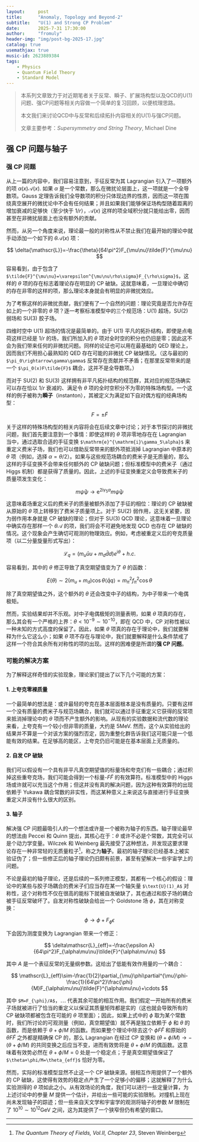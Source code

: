 ```yaml
---
layout:     post
title:      "Anomaly, Topology and Beyond-2"
subtitle:   "U(1) and Strong CP Problem"
date:       2025-7-31 17:30:00
author:     "fromuly"
header-img: "img/post-bg-2025-17.jpg"
catalog: true
usemathjax: true
music-id: 2623889384
tags:
    - Physics
    - Quantum Field Theory
    - Standard Model
---
```


> 本系列文章致力于对近期笔者关于反常、瞬子、扩展场构型以及QCD的U(1)问题、强CP问题等相关内容做一个简单的复习回顾，以便梳理思路。
>
> 本文我们来讨论QCD中与反常和后续拓扑内容相关的U(1)与强CP问题。
>
> 文章主要参考：*Supersymmetry and String Theory*, Michael Dine

## 强 CP 问题与轴子

### 强 CP 问题

从上一篇的内容中，我们容易注意到，手征反常为其 Lagrangian 引入了一项额外的项 $\alpha(x)\mathscr{A}(x)$. 如果 $\alpha$ 是一个常数，那么在微扰论层面上，这一项就是一个全导数项。Gauss 定理告诉我们全导数项的积分只体现边界的性质，因而这一项在围绕真空展开的微扰论中不会有任何结果；并且如果我们能够保证场构型随着距离的增加衰减的足够快（至少快于 $1/r$），$\mathscr{A}(x)$ 这样的项全域积分就只能给出零，因而甚至在非微扰层面上也没有额外的贡献。

然而，从另一个角度来说，理论最一般的对称性从不禁止我们在最开始的理论中就手动添加一个如下的 $\theta\mathscr{A}(x)$ 项：

$$
    \delta{\mathscr{L}}=-\frac{\theta}{64\pi^2}F_{\mu\nu}\tilde{F}^{\mu\nu}
$$

容易看到，由于包含了 `$\tilde{F}^{\mu\nu}=\varepsilon^{\mu\nu\rho\sigma}F_{\rho\sigma}$`，这样的 $\theta$ 项的存在标志着理论存在明显的 CP 破缺。这就意味着，一旦理论中确切的存在非零的这样的项，那么理论本身就会有明显的非微扰效应。

为了考察这样的非微扰贡献，我们便有了一个自然的问题：理论究竟是否允许存在如上的一个非零的 $\theta$ 项？逐一考察标准模型中的三个规范场：$\text{U}(1)$ 超场，$\text{SU}(2)$ 弱场和 $\text{SU}(3)$ 胶子场。

四维时空中 $\text{U}(1)$ 超场的情况是最简单的。由于 $\text{U}(1)$ 平凡的拓扑结构，即使是点电荷这样已经是 $1/r$ 的场，我们所加入的 $\theta$ 项对全时空的积分也仍旧是零；因此这不会为我们带来任何的非微扰问题。同样的论证也可以用在最基础的 QED 理论上，因而我们不用担心最熟知的 QED 存在可能的非微扰 CP 破缺情况。（这与最初的 `$\pi_0\rightarrow\gamma\gamma$` 反常存在贡献并不矛盾；在那里反常带来的是一个 `$\pi_0(x)F\tilde{F}$` 耦合，这并不是全导数项。）

而对于 $\text{SU}(2)$ 和 $\text{SU}(3)$ 这样拥有非平凡拓扑结构的规范群，其对应的规范场确实可以存在恰以 $1/r$ 衰减的、满足令 $\theta$ 项的全时空积分不为零的特殊场构型。一个这样的例子被称为**瞬子**（instanton），其被定义为满足如下自对偶方程的经典场构型：

$$
    F=\pm\tilde{F}
$$

关于这样的特殊场构型的相关内容将会在后续文章中讨论；对于本节探讨的非微扰问题，我们首先要注意到一个事情：即使这样的 $\theta$ 项非零地存在在 Lagrangian 当中，通过选取合适的手征变换 `$\mathrm{e}^{\mathrm{i}\gamma_5\alpha}$` 来重定义费米子场，我们也可以借助反常带来的额外项抵消掉 Lagrangian 中原本的 $\theta$ 项（例如，选择 $\alpha=\theta/2$）。如果与这些规范场耦合的费米子是无质量的，那么这样的手征变换不会带来任何额外的 CP 破缺问题；但标准模型中的费米子（通过 Higgs 机制）都是获得了质量的。因此，上述的手征变换重定义会导致费米子的质量项发生变化：

$$
    m\bar{\psi}\psi\rightarrow \mathrm{e}^{2\mathrm{i}\gamma_5\alpha}m\bar{\psi}\psi
$$

这意味着场重定义后的费米子的质量被额外添加了手征的相位：理论的 CP 破缺被从原始的 $\theta$ 项上转移到了费米子质量项上。对于 $\text{SU}(2)$ 弱作用，这无关紧要，因为弱作用本身就是 CP 破缺的理论；但对于 $\text{SU}(3)$ QCD 理论，这意味着一旦理论中确实存在那样一个 $\theta\mathscr{A}$ 的项，我们将会不可避免地发现 QCD 也存在 CP 破缺的情况。这个现象会产生确切可观测的物理效应。例如，考虑被重定义后的夸克质量项（以二分量旋量形式写出）：

$$
    \mathscr{L}_{q}=(m_u\bar{u}u+m_d\bar{d}d)e^{\mathrm{i}\theta}+h.c.
$$

容易看到，其中的 $\theta$ 修正导致了真空期望值变为了 $\theta$ 的函数：

$$
    E(\theta)\sim 2(m_u+m_d)\cos\theta\langle\bar{q}q\rangle=m_{\pi}^2f_{\pi}^2\cos\theta
$$

除了真空期望值之外，这个额外的 $\theta$ 还会改变中子的结构，为中子带来一个电偶极矩。

然而，实验结果却并不乐观。对中子电偶极矩的测量表明，如果 $\theta$ 项真的存在，那么其会有一个严格的上界：$\theta<10^{-9}\sim 10^{-10}$，即在 QCD 中，CP 对称性被以一种未知的方式高度的保留了。因此，如果 $\theta$ 项真的存在于理论中，我们就要解释为什么它这么小；如果 $\theta$ 项不存在与理论中，我们就要解释是什么条件禁戒了这样一个符合其余所有对称性的项的出现。这样的困难便是所谓的**强 CP 问题**。

### 可能的解决方案

为了解释这样奇怪的实验现象，理论家们提出了以下几个可能的方案：

#### 1. 上夸克零裸质量

一个最简单的想法是：或许最轻的夸克在基本层面根本是没有质量的。只要有这样一个没有质量的费米子与规范场耦合，我们就可以通过手征重定义它获得的反常项来抵消掉理论中的 $\theta$ 项而不产生额外的影响。从现有的实验数据和流代数的理论来看，上夸克有一个较小但非零的质量，大约是 $5\text{MeV}$. 然而，这个从实验给出的结果并不算是一个对该方案的强烈否定，因为重整化群告诉我们这可能只是一个低能有效的结果。在足够高的能区，上夸克仍旧可能是在基本层面上无质量的。

#### 2. 自发 CP 破缺

我们可以假设有一个具有非平凡真空期望值的标量场和夸克们有一些耦合；通过积掉这些重夸克场，我们可能会得到一个标量-$F\tilde{F}$ 的有效算符。标准模型中的 Higgs 场或许就可以充当这个作用；但这并没有真的解决问题，因为这种有效算符的出现依赖于 Yukawa 耦合常数的非实性，而这某种意义上来说这与直接进行手征变换重定义并没有什么很大的区别。

#### 3. 轴子

解决强 CP 问题最吸引人的一个想法或许是一个被称为轴子的东西。轴子理论最早的想法由 Peccei 和 Quinn 提出，其核心在于：$\theta$ 或许不必是个常数，其完全可以是个动力学变量。Wilczek 和 Weinberg 最先接受了这种想法，并发现这要求理论存在一种非常轻的无质量粒子[^1]，称之为**轴子**。最初的轴子理论已经基本上被实验证伪了；但一些修正后的轴子理论仍旧颇有前景，甚至有望解决一些宇宙学上的问题。

不论是最初的轴子理论，还是后续的一系列修正模型，其都有一个核心的假设：理论中的某些与胶子场耦合的费米子们应当存在某一个轴矢量 `$\text{U}(1)_A$` 对称性，这个对称性不仅在很高的能标下就被自发破缺了，其也通过和胶子场的耦合被手征反常破坏了。自发对称性破缺会给出一个 Goldstone 场 $\phi$，其在对称变换：

$$
    \phi\rightarrow \phi+F_{\phi}\epsilon
$$

下会因为测度变换为 Lagrangian 带来一个修正：

$$
    \delta\mathscr{L}_{eff}=-\frac{\epsilon A}{64\pi^2}F_{\alpha\mu\nu}\tilde{F}^{\alpha\mu\nu}
$$

其中 $A$ 是一个表征反常的无量纲参数。这给出了低能有效作用量的一个耦合：

$$
    \mathscr{L}_{eff}\sim-\frac{1}{2}\partial_{\mu}\phi\partial^{\mu}\phi-\frac{1}{64\pi^2}\frac{\phi}{M}F_{\alpha\mu\nu}\tilde{F}^{\alpha\mu\nu}+\cdots
$$

其中 `$M=F_{\phi}/A$`，$\cdots$ 代表其余可能的相互作用。我们假定一开始所有的费米子场就被进行了恰当的重定义以保证其质量矩阵都是实的（这也就会导致所有的 CP 破缺项都被包含在可能的 $\theta$ 项里面）；因此，如果上式中的 $\phi$ 取为某个常数时，我们所讨论的可观测量（例如，真空期望值）就不再是独立依赖于 $\phi$ 和 $\theta$ 的函数，而是依赖于 $\theta+\phi/M$ 的函数。而如果整个理论中除去这个 $\phi F\tilde{F}$ 和原始的 $\theta F\tilde{F}$ 之外都是精确保 CP 的，那么 Lagrangian 在经过 CP 变换和 $(\theta+\phi/M)\rightarrow -(\theta+\phi/M)$ 的共同变换之后应当不变，进而有效势将是 $\theta+\phi/M$ 的偶函数。这意味着有效势必然在 $\theta+\phi/M=0$ 处是一个稳定点；于是真空期望值保证了 `$\theta+\phi/M=\theta_{eff}$` 恰好为零。

然而，实际的标准模型显然不止这一个 CP 破缺来源。弱相互作用提供了一个额外的 CP 破缺，这使得有效势的稳定点产生了一个足够小的偏移；这就解释了为什么实验测得的 $\theta$ 项如此之小。从有效场论的角度，我们可以进行一些定量计算，为上述讨论中的参量 $M$ 提供一个估计，并给出一些可能的实验限制。对撞机上现在尚未发现轴子的踪迹；但一些来自天文学和宇宙学的观测将轴子的参数 $M$ 限制在了 $10^{10}\sim 10^{12}\text{GeV}$ 之间，这为其提供了一个狭窄但仍有希望的窗口。

----

[^1]: *The Quantum Theory of Fields, Vol.II, Chapter 23*, Steven Weinberg